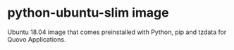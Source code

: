 # python-ubuntu-slim image 

Ubuntu 18.04 image that comes preinstalled with Python, pip and tzdata for Quovo Applications.
